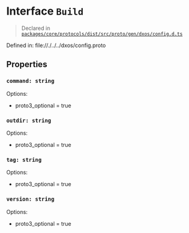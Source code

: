 # Interface `Build`
> Declared in [`packages/core/protocols/dist/src/proto/gen/dxos/config.d.ts`]()

Defined in:
   file://./../../dxos/config.proto
## Properties
### `command: string`
Options:
  - proto3_optional = true
### `outdir: string`
Options:
  - proto3_optional = true
### `tag: string`
Options:
  - proto3_optional = true
### `version: string`
Options:
  - proto3_optional = true